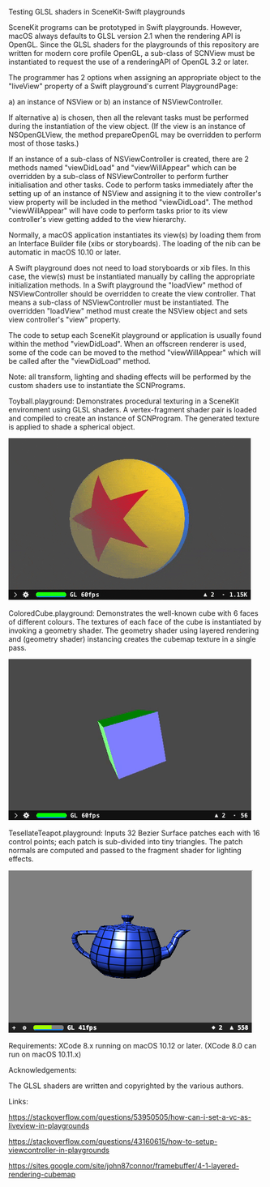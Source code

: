 Testing GLSL shaders in SceneKit-Swift playgrounds

SceneKit programs can be prototyped in Swift playgrounds. However, macOS always defaults to GLSL version 2.1 when the rendering API is OpenGL.  Since the GLSL shaders for the  playgrounds of this repository are written for modern core profile OpenGL, a sub-class of SCNView must be instantiated to request the use of a renderingAPI of OpenGL 3.2 or later.

The programmer has 2 options when assigning an appropriate object to the "liveView" property of a Swift playground's current PlaygroundPage: 

a) an instance of NSView or
b) an instance of NSViewController.

If alternative a) is chosen, then all the relevant tasks must be performed during the instantiation of the view object. (If the view is an instance of NSOpenGLView, the method prepareOpenGL may be overridden to perform most of those tasks.)

If an instance of a sub-class of NSViewController is created, there are 2 methods named "viewDidLoad" and "viewWillAppear" which can be overridden by a sub-class of NSViewController to perform further initialisation and other tasks. Code to perform tasks immediately after the setting up of an instance of NSView and assigning it to the view controller's view property will be included in the method "viewDidLoad". The method "viewWillAppear" will have code to perform tasks prior to its view controller's view getting added to the view hierarchy.

Normally, a macOS application instantiates its view(s) by loading them from an Interface Builder file (xibs or storyboards). The loading of the nib can be automatic in macOS 10.10 or later.

A Swift playground does not need to load storyboards or xib files.  In this case, the view(s) must be instantiated manually by calling the appropriate initialization methods. In a Swift playground the "loadView" method of NSViewController should be overridden to create the view controller. That means a sub-class of NSViewController must be instantiated. The overridden "loadView" method must create the NSView object and sets view controller's "view" property. 

The code to setup each SceneKit playground or application is usually found within the method "viewDidLoad". When an offscreen renderer is used, some of the code can be moved to the method "viewWillAppear" which will be called after the "viewDidLoad" method.

Note: all transform, lighting and shading effects will be performed by the custom shaders use to instantiate the SCNPrograms.


Toyball.playground: Demonstrates procedural texturing in a SceneKit environment using GLSL shaders. A vertex-fragment shader pair is loaded and compiled to create an instance of SCNProgram. The generated texture is applied to shade a spherical object.

![screenshot](Images/toyball.gif)

ColoredCube.playground: Demonstrates the well-known cube with 6 faces of different colours. The textures of each face of the cube is instantiated by invoking a geometry shader. The geometry shader using layered rendering and (geometry shader) instancing creates the cubemap texture in a single pass.

![screenshot](Images/ColoredCube.gif)

TesellateTeapot.playground: Inputs 32 Bezier Surface patches each with 16 control points; each patch is sub-divided into tiny triangles. The patch normals are computed and passed to the fragment shader for lighting effects.

![screenshot](Images/TessTeapot.png)

Requirements:
XCode 8.x running on macOS 10.12 or later.
(XCode 8.0 can run on macOS 10.11.x)



Acknowledgements:


The GLSL shaders are written and copyrighted by the various authors.


Links:

https://stackoverflow.com/questions/53950505/how-can-i-set-a-vc-as-liveview-in-playgrounds


https://stackoverflow.com/questions/43160615/how-to-setup-viewcontroller-in-playgrounds


https://sites.google.com/site/john87connor/framebuffer/4-1-layered-rendering-cubemap


